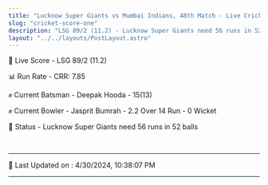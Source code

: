 ```yaml
---
title: "Lucknow Super Giants vs Mumbai Indians, 48th Match - Live Cricket Score"
slug: "cricket-score-one"
description: "LSG 89/2 (11.2) - Lucknow Super Giants need 56 runs in 52 balls."
layout: "../../layouts/PostLayout.astro"
---
```


🔴 Live Score - LSG 89/2 (11.2)  

📊 Run Rate - CRR: 7.85  

✊ Current Batsman - Deepak Hooda - 15(13)  

✊ Current Bowler - Jasprit Bumrah - 2.2 Over 14 Run - 0 Wicket  

📑 Status - Lucknow Super Giants need 56 runs in 52 balls

<br />

***

📝 Last Updated on : 4/30/2024, 10:38:07 PM

***

